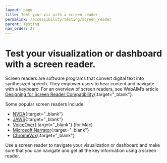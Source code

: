 ```yaml
---
layout: page
title: Test your viz with a screen reader
permalink: /accessibility/testing/screen_reader
parent: Testing
nav_order: 27
---
```


# Test your visualization or dashboard with a screen reader.

Screen readers are software programs that convert digital text into synthesized speech. They empower users to hear content and navigate with a keyboard. For an overview of screen readers, see WebAIM’s article [Designing for Screen Reader Compatibility](https://webaim.org/techniques/screenreader/){:target="_blank"}. 

Some popular screen readers include: 

* [NVDA](https://www.nvaccess.org/download/){:target="_blank"}
* [JAWS](https://www.freedomscientific.com/products/software/jaws/){:target="_blank"}
* [VoiceOver](https://www.apple.com/voiceover/info/guide/_1121.html){:target="_blank"} (for Mac)
* [Microsoft Narrator](https://support.microsoft.com/en-us/windows/complete-guide-to-narrator-e4397a0d-ef4f-b386-d8ae-c172f109bdb1){:target="_blank"} 
* [ChromeVox](https://chrome.google.com/webstore/detail/screen-reader/kgejglhpjiefppelpmljglcjbhoiplfn?hl=en){:target="_blank"} 

Use a screen reader to navigate your visualization or dashboard and make sure that you can navigate and get all the key information using a screen reader. 
